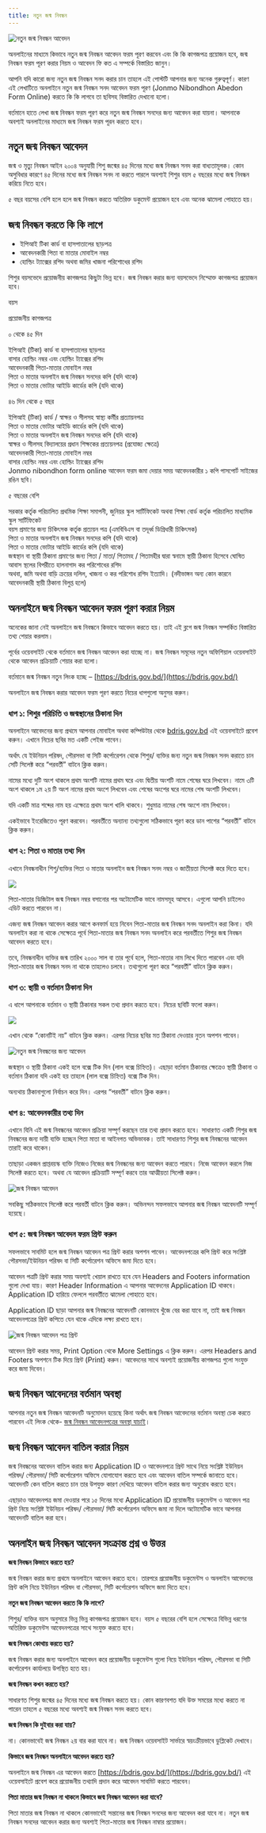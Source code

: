```yaml
---
title: নতুন জন্ম নিবন্ধন
---
```

![নতুন জন্ম নিবন্ধন আবেদন](https://nidbd.info/wp-content/uploads/2023/02/birth-certificate-online-application.png)

অনলাইনের মাধ্যমে কিভাবে নতুন জন্ম নিবন্ধন আবেদন ফরম পূরণ করবেন এবং কি কি কাগজপত্র প্রয়োজন হবে, জন্ম নিবন্ধন ফরম পূরণ করার নিয়ম ও আবেদন ফি কত এ সম্পর্কে বিস্তারিত জানুন।

আপনি যদি কারো জন্য নতুন জন্ম নিবন্ধন সনদ করার চান তাহলে এই পোস্টটি আপনার জন্য অনেক গুরুত্বপূর্ণ। কারণ এই লেখাটিতে অনলাইনে নতুন জন্ম নিবন্ধন সনদ আবেদন ফরম পূরণ (Jonmo Nibondhon Abedon Form Online) করতে কি কি লাগবে তা ছবিসহ বিস্তারিত দেখানো হলো।

বর্তমানে হাতে লেখা জন্ম নিবন্ধন ফরম পূরণ করে নতুন জন্ম নিবন্ধন সনদের জন্য আবেদন করা যায়না। আপনাকে অবশ্যই অনলাইনের মাধ্যমে জন্ম নিবন্ধন ফরম পূরন করতে হবে।

নতুন জন্ম নিবন্ধন আবেদন
-----------------------

জন্ম ও মৃত্যু নিবন্ধন আইন ২০০৪ অনুযায়ী শিশু জন্মের ৪৫ দিনের মধ্যে জন্ম নিবন্ধন সনদ করা বাধ্যতামূলক। কোন অসুবিধার কারণে ৪৫ দিনের মধ্যে জন্ম নিবন্ধন সনদ না করতে পারলে অবশ্যই শিশুর বয়স ৫ বছরের মধ্যে জন্ম নিবন্ধন করিয়ে নিতে হবে।

৫ বছর বয়সের বেশি হলে হলে জন্ম নিবন্ধন করতে অতিরিক্ত ডকুমেন্ট প্রয়োজন হবে এবং অনেক ঝামেলা পোহাতে হয়।

জন্ম নিবন্ধন করতে কি কি লাগে
----------------------------

*   ইপিআই টিকা কার্ড বা হাসপাতালের ছাড়পত্র
*   আবেদনকারী পিতা বা মাতার মোবাইল নম্বর
*   হোল্ডিং ট্যাক্সের রশিদ অথবা জমির খাজনা পরিশোধের রশিদ

শিশুর বয়সভেদে প্রয়োজনীয় কাগজপত্র কিছুটা ভিন্ন হবে। জন্ম নিবন্ধন করার জন্য বয়সভেদে নিম্মোক্ত কাগজপত্র প্রয়োজন হবে।

বয়স

প্রয়োজনীয় কাগজপত্র

০ থেকে ৪৫ দিন

ইপিআই (টিকা) কার্ড বা হাসপাতালের ছাড়পত্র  
বাসার হোল্ডিং নম্বর এবং হোল্ডিং ট্যাক্সের রশিদ  
আবেদনকারী পিতা-মাতার মোবাইল নম্বর  
পিতা ও মাতার অনলাইন জন্ম নিবন্ধন সনদের কপি (যদি থাকে)  
পিতা ও মাতার ভোটার আইডি কার্ডের কপি (যদি থাকে)

৪৬ দিন থেকে ৫ বছর

ইপিআই (টিকা) কার্ড / স্বাক্ষর ও সীলসহ স্বাস্থ্য কর্মীর প্রত্যায়নপত্র  
পিতা ও মাতার ভোটার আইডি কার্ডের কপি (যদি থাকে)  
পিতা ও মাতার অনলাইন জন্ম নিবন্ধন সনদের কপি (যদি থাকে)  
স্বাক্ষর ও সীলসহ বিদ্যালয়ের প্রধান শিক্ষকের প্রত্যয়নপত্র (প্রযোজ্য ক্ষেত্রে)  
আবেদনকারী পিতা-মাতার মোবাইল নম্বর  
বাসার হোল্ডিং নম্বর এবং হোল্ডিং ট্যাক্সের রশিদ  
Jonmo nibondhon form online আবেদন ফরম জমা দেয়ার সময় আবেদনকারীর ১ কপি পাসপোর্ট সাইজের রঙিন ছবি।

৫ বছরের বেশি

সরকার কর্তৃক পরিচালিত প্রথমিক শিক্ষা সমাপনী, জুনিয়র স্কুল সার্টিফিকেট অথবা শিক্ষা বোর্ড কর্তৃক পরিচালিত মাধ্যমিক স্কুল সার্টিফিকেট  
বয়স প্রমাণের জন্য চিকিৎসক কর্তৃক প্রত্যয়ন পত্র (এমবিবিএস বা তদূর্ধ্ব ডিগ্রিধারী চিকিৎসক)  
পিতা ও মাতার অনলাইন জন্ম নিবন্ধন সনদের কপি (যদি থাকে)  
পিতা ও মাতার ভোটার আইডি কার্ডের কপি (যদি থাকে)  
জন্মস্থান বা স্থায়ী ঠিকানা প্রমাণের জন্য পিতা / মাতা/ পিতামহ / পিতামহীর দ্বারা স্বনামে স্থায়ী ঠিকানা হিসেবে ঘোষিত আবাস স্থলের বিপরীতে হালনাগাদ কর পরিশোধের রশিদ  
অথবা, জমি অথবা বাড়ি ক্রয়ের দলিল, খাজনা ও কর পরিশোধ রশিদ ইত্যাদি। (নদীভাঙ্গন অন্য কোন কারনে আবেদনকারী স্থায়ী ঠিকানা বিলুপ্ত হলে)

অনলাইনে জন্ম নিবন্ধন আবেদন ফরম পূরণ করার নিয়ম
----------------------------------------------

অনেকের জানা নেই অনলাইনে জন্ম নিবন্ধনে কিভাবে আবেদন করতে হয়। তাই এই ব্লগে জন্ম নিবন্ধন সম্পর্কিত বিস্তারিত তথ্য শেয়ার করলাম।

পূর্বের ওয়েবসাইট থেকে বর্তমানে জন্ম নিবন্ধন আবেদন করা যাচ্ছে না। জন্ম নিবন্ধন সমূদের নতুন অফিশিয়াল ওয়েবসাইট থেকে আবেদন প্রক্রিয়াটি শেয়ার করা হলো।

বর্তমানে জন্ম নিবন্ধন নতুন লিংক হচ্ছে – [https://bdris.gov.bd/](https://bdris.gov.bd/)

অনলাইনে জন্ম নিবন্ধন করার আবেদন ফরম পূরণ করতে নিচের ধাপগুলো অনুসর করুন।

### ধাপ ১: শিশুর পরিচিতি ও জন্মস্থানের ঠিকানা দিন

অনলাইনে আবেদনের জন্য প্রথমে আপনার মোবাইল অথবা কম্পিউটার থেকে [bdris.gov.bd](https://bdris.gov.bd/) এই ওয়েবসাইটে প্রবেশ করুন। এখানে নিচের ছবির মত একটি পেইজ পাবেন।


অর্থাৎ যে ইউনিয়ন পরিষদ, পৌরসভা বা সিটি কর্পোরেশন থেকে শিশুর/ ব্যক্তির জন্য নতুন জন্ম নিবন্ধন সনদ করাতে চান সেটি সিলেক্ট করে “পরবর্তী” বাটনে ক্লিক করুন।

নামের মধ্যে দুটি অংশ থাকলে প্রথম অংশটি নামের প্রথম ঘরে এবং দ্বিতীয় অংশটি নামে শেষের ঘরে লিখবেন। নামে ৩টি অংশ থাকলে ১ম ২য় টি অংশ নামের প্রথম অংশে লিখবেন এবং শেষের অংশের ঘরে নামের শেষ অংশটি লিখবেন।

যদি একটি মাত্র শব্দের নাম হয় এক্ষেত্রে প্রথম অংশ খালি থাকবে। শুধুমাত্র নামের শেষ অংশে নাম লিখবেন।

একইভাবে ইংরেজিতেও পূরণ করবেন। পরবর্তীতে অন্যান্য তথ্যগুলো সঠিকভাবে পূরণ করে ডান পাশের “পরবর্তী” বাটনে ক্লিক করুন।

### ধাপ ২: পিতা ও মাতার তথ্য দিন

এখানে নিবন্ধনাধীন শিশু/ব্যক্তির পিতা ও মাতার অনলাইন জন্ম নিবন্ধন সনদ নম্বর ও জাতীয়তা সিলেক্ট করে দিতে হবে।

![](https://nidbd.info/wp-content/uploads/2023/02/online-birth-registration-form-1.jpg)

পিতা-মাতার ডিজিটাল জন্ম নিবন্ধন নম্বর বসানোর পর অটোমেটিক ভাবে নামসমূহ আসবে। এগুলো আপনি চাইলেও এডিট করতে পারবেন না।

এজন্য জন্ম নিবন্ধন আবেদন করার আগে কনফার্ম হয়ে নিবেন পিতা-মাতার জন্ম নিবন্ধন সনদ অনলাইন করা কিনা। যদি অনলাইন করা না থাকে সেক্ষেত্রে পূর্বে পিতা-মাতার জন্ম নিবন্ধন সনদ অনলাইন করে পরবর্তীতে শিশুর জন্ম নিবন্ধন আবেদন করতে হবে।

তবে, নিবন্ধনাধীন ব্যক্তির জন্ম তারিখ ২০০০ সাল বা তার পূর্বে হলে, পিতা-মাতার নাম লিখে দিতে পারবেন এবং যদি পিতা-মাতার জন্ম নিবন্ধন সনদ না থাকে তাহলেও চলবে। তথ্যগুলো পূরণ করে “পরবর্তী” বাটনে ক্লিক করুন।

### ধাপ ৩: স্থায়ী ও বর্তমান ঠিকানা দিন

এ ধাপে আপনাকে বর্তমান ও স্থায়ী ঠিকানার সকল তথ্য প্রদান করতে হবে। নিচের ছবিটি ফলো করুন।

![](https://nidbd.info/wp-content/uploads/2023/02/birth-certificate-application-online.png)

এখান থেকে “কোনটিই নয়” বাটনে ক্লিক করুন। এরপর নিচের ছবির মত ঠিকানা দেওয়ার নুতন অপশন পাবেন।

![নতুন জন্ম নিবন্ধনের জন্য আবেদন](https://nidbd.info/wp-content/uploads/2023/02/birth-certificate-application.png)

জন্মস্থান ও স্থায়ী ঠিকানা একই হলে বক্সে টিক দিন (লাল বক্সে চিহ্নিত)। এছাড়া বর্তমান ঠিকানার ক্ষেত্রেও স্থায়ী ঠিকানা ও বর্তমান ঠিকানা যদি একই হয় তাহলে (লাল বক্সে চিহ্নিত) বক্সে টিক দিন।

অন্যথায় ঠিকানাগুলো নির্বাচন করে দিন। এরপর “পরবর্তী” বাটনে ক্লিক করুন।

### ধাপ ৪: আবেদনকারীর তথ্য দিন

এখানে যিনি এই জন্ম নিবন্ধনের আবেদন প্রক্রিয়া সম্পূর্ণ করছেন তার তথ্য প্রদান করতে হবে। সাধারণত একটি শিশুর জন্ম নিবন্ধনের জন্য দায়ী ব্যক্তি হচ্ছেন পিতা মাতা বা আইনগত অভিভাবক। তাই সাধারণত শিশুর জন্ম নিবন্ধনের আবেদন তারাই করে থাকেন।

তাছাড়া একজন প্রাপ্তবয়স্ক ব্যক্তি নিজেও নিজের জন্ম নিবন্ধনের জন্য আবেদন করতে পারবে। নিজে আবেদন করলে নিজ সিলেক্ট করতে হবে। অথবা যে আবেদন প্রক্রিয়াটি সম্পূর্ণ করবে তার আত্মীয়তা সিলেক্ট করুন।

![জন্ম নিবন্ধন আবেদন](https://nidbd.info/wp-content/uploads/2023/02/online-birth-certificate-application.png)

সবকিছু সঠিকভাবে সিলেক্ট করে পরবর্তী বাটনে ক্লিক করুন। অভিনন্দন সফলভাবে আপনার জন্ম নিবন্ধন আবেদনটি সম্পূর্ণ হয়েছে।

### ধাপ ৫: জন্ম নিবন্ধন আবেদন ফরম প্রিন্ট করুন

সফলভাবে সাবমিট হলে জন্ম নিবন্ধন আবেদন পত্র প্রিন্ট করার অপশন পাবেন। আবেদনপত্রের কপি প্রিন্ট করে সংশ্লিষ্ট পৌরসভা/ইউনিয়ন পরিষদ বা সিটি কর্পোরেশন অফিসে জমা দিতে হবে।

আবেদন পত্রটি প্রিন্ট করার সময় অবশ্যই খেয়াল রাখতে হবে যেন Headers and Footers information গুলো দেখা যায়। কারণ Header Information এ আপনার আবেদনের Application ID থাকবে। Application ID হারিয়ে ফেললে পরবর্তীতে ঝামেলা পোহাতে হবে।

Application ID ছাড়া আপনার জন্ম নিবন্ধনের আবেদনটি কোনভাবে খুঁজে বের করা যাবে না, তাই জন্ম নিবন্ধন আবেদনপত্রের প্রিন্ট কপিতে যেন থাকে এদিকে লক্ষ্য রাখতে হবে।

![জন্ম নিবন্ধন আবেদন পত্র প্রিন্ট](https://nidbd.info/wp-content/uploads/2023/02/birth-registration-application-print.png)

আবেদন প্রিন্ট করার সময়, Print Option থেকে More Settings এ ক্লিক করুন। এরপর Headers and Footers অপশনে টিক দিয়ে প্রিন্ট (Print) করুন। আবেদনের সাথে অবশ্যই প্রয়োজনীয় কাগজপত্র গুলো সংযুক্ত করে জমা দিবেন।

জন্ম নিবন্ধন আবেদনের বর্তমান অবস্থা
-----------------------------------

আপনার নতুন জন্ম নিবন্ধন আবেদনটি অনুমোদন হয়েছে কিনা অর্থাৎ জন্ম নিবন্ধন আবেদনের বর্তমান অবস্থা চেক করতে পারবেন এই লিংক থেকে- [জন্ম নিবন্ধন আবেদনপত্রের অবস্থা যাচাই](https://bdris.gov.bd/br/application/status)।

জন্ম নিবন্ধন আবেদন বাতিল করার নিয়ম
-----------------------------------

জন্ম নিবন্ধনের আবেদন বাতিল করার জন্য Application ID ও আবেদনপত্রে প্রিন্ট সাথে নিয়ে সংশ্লিষ্ট ইউনিয়ন পরিষদ/ পৌরসভা/ সিটি কর্পোরেশন অফিসে যোগাযোগ করতে হবে এবং আবেদন বাতিল সম্পর্কে জানাতে হবে। আবেদনটি কেন বাতিল করতে চান তার উপযুক্ত কারণ দেখিয়ে আবেদন বাতিল করার জন্য অনুরোধ করতে হবে।

এছাড়াও আবেদনপত্র জমা দেওয়ার পরে ১৫ দিনের মধ্যে Application ID প্রয়োজনীয় ডকুমেন্টস ও আবেদন পত্র প্রিন্ট নিয়ে সংশ্লিষ্ট ইউনিয়ন পরিষদ/ পৌরসভা/ সিটি কর্পোরেশন অফিসে জমা না দিলে অটোমেটিক ভাবে আপনার আবেদনটি বাতিল করা হবে।

অনলাইন জন্ম নিবন্ধন আবেদন সংক্রান্ত প্রশ্ন ও উত্তর
--------------------------------------------------

****জন্ম নিবন্ধন কিভাবে করতে হয়?****

জন্ম নিবন্ধন করার জন্য প্রথমে অনলাইনে আবেদন করতে হবে। তারপরে প্রয়োজনীয় ডকুমেন্টস ও অনলাইন আবেদনের প্রিন্ট কপি নিয়ে ইউনিয়ন পরিষদ বা পৌরসভা, সিটি কর্পোরেশন অফিসে জমা দিতে হবে।

****নতুন জন্ম নিবন্ধন আবেদন করতে কি কি লাগে?****

শিশুর/ ব্যক্তির বয়স অনুসারে ভিন্ন ভিন্ন কাগজপত্র প্রয়োজন হবে। বয়স ৫ বছরের বেশি হলে সেক্ষেত্রে বিভিন্ন ধরণের অতিরিক্ত ডকুমেন্টস আবেদনপত্রের সাথে সংযুক্ত করতে হবে।

****জন্ম নিবন্ধন কোথায় করতে হয়?****

জন্ম নিবন্ধন করার জন্য অনলাইনে আবেদন করে প্রয়োজনীয় ডকুমেন্টস গুলো নিয়ে ইউনিয়ন পরিষদ, পৌরসভা বা সিটি কর্পোরেশন কার্যালয়ে উপস্থিত হতে হয়।

****জন্ম নিবন্ধন কখন করতে হয়?****

সাধারণত শিশুর জন্মের ৪৫ দিনের মধ্যে জন্ম নিবন্ধন করতে হয়। কোন কারণবশত যদি উক্ত সময়ের মধ্যে করতে না পারেন তাহলে ৫ বছরের মধ্যে অবশ্যই জন্ম নিবন্ধন সনদ করতে হবে। 

****জন্ম নিবন্ধন কি দুইবার করা যায়?****

না। কোনভাবেই জন্ম নিবন্ধন ২য় বার করা যাবে না। জন্ম নিবন্ধন ওয়েবসাইট সার্ভারে স্বয়ংক্রীয়ভাবে ডুপ্লিকেট দেখাবে।

****কিভাবে জন্ম নিবন্ধন অনলাইনে আবেদন করতে হয়?****

অনলাইনে জন্ম নিবন্ধন এর আবেদন করতে [https://bdris.gov.bd/](https://bdris.gov.bd/) এই ওয়েবসাইটে প্রবেশ করে প্রয়োজনীয় তথ্যাদি প্রদান করে আবেদন সাবমিট করতে পারবেন।

****পিতা মাতার জন্ম নিবন্ধন না থাকলে কিভাবে জন্ম নিবন্ধন আবেদন করা যাবে?****

পিতা মাতার জন্ম নিবন্ধন না থাকলে কোনভাবেই সন্তানের জন্ম নিবন্ধন সনদের জন্য আবেদন করা যাবে না। নতুন জন্ম নিবন্ধন সনদের আবেদন করার জন্য অবশ্যই পিতা-মাতার জন্ম নিবন্ধন নাম্বার প্রয়োজন। 
